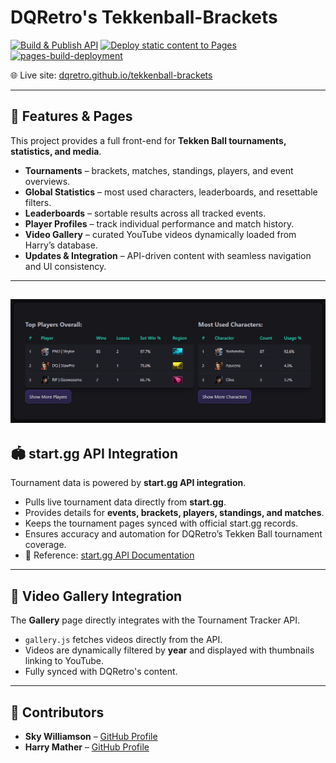 # DQRetro's Tekkenball-Brackets

[![Build & Publish API](https://github.com/dqretro/tekkenball-brackets/actions/workflows/api.yml/badge.svg)](https://github.com/dqretro/tekkenball-brackets/actions/workflows/api.yml)
[![Deploy static content to Pages](https://github.com/dqretro/tekkenball-brackets/actions/workflows/static.yml/badge.svg?branch=main)](https://github.com/dqretro/tekkenball-brackets/actions/workflows/static.yml)
[![pages-build-deployment](https://github.com/dqretro/tekkenball-brackets/actions/workflows/pages/pages-build-deployment/badge.svg)](https://github.com/dqretro/tekkenball-brackets/actions/workflows/pages/pages-build-deployment)

🌐 Live site: [dqretro.github.io/tekkenball-brackets](https://dqretro.github.io/tekkenball-brackets/)

---

## 📌 Features & Pages
This project provides a full front-end for **Tekken Ball tournaments, statistics, and media**.  

- **Tournaments** – brackets, matches, standings, players, and event overviews.  
- **Global Statistics** – most used characters, leaderboards, and resettable filters.  
- **Leaderboards** – sortable results across all tracked events.  
- **Player Profiles** – track individual performance and match history.  
- **Video Gallery** – curated YouTube videos dynamically loaded from Harry’s database.  
- **Updates & Integration** – API-driven content with seamless navigation and UI consistency.  

---
![Global Players Screenshot](screenshot_globalplayers.png)
---

## 🏟️ start.gg API Integration
Tournament data is powered by **start.gg API integration**.  

- Pulls live tournament data directly from **start.gg**.  
- Provides details for **events, brackets, players, standings, and matches**.  
- Keeps the tournament pages synced with official start.gg records.  
- Ensures accuracy and automation for DQRetro’s Tekken Ball tournament coverage.  
- 🔗 Reference: [start.gg API Documentation](https://developer.start.gg/)  

---

## 🎥 Video Gallery Integration
The **Gallery** page directly integrates with the Tournament Tracker API.  

- `gallery.js` fetches videos directly from the API.  
- Videos are dynamically filtered by **year** and displayed with thumbnails linking to YouTube.  
- Fully synced with DQRetro's content.  

---

## 👥 Contributors
- **Sky Williamson** – [GitHub Profile](https://github.com/SlawSimulation)  
- **Harry Mather** – [GitHub Profile](https://github.com/HarryCMather)  
